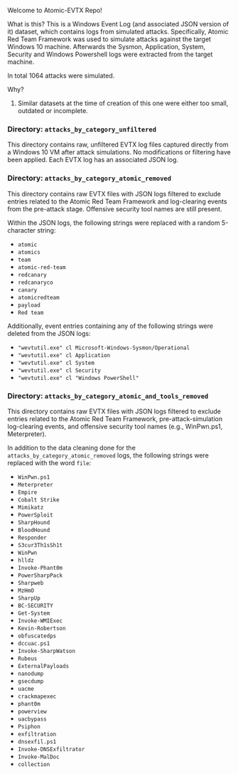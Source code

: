 Welcome to Atomic-EVTX Repo! 

What is this?
This is a Windows Event Log (and associated JSON version of it) dataset, which contains logs from simulated attacks. Specifically, Atomic Red Team Framework was used to simulate attacks against the target Windows 10 machine. Afterwards the Sysmon, Application, System, Security and Windows Powershell logs were extracted from the target machine. 

In total 1064 attacks were simulated.

Why? 
1. Similar datasets at the time of creation of this one were either too small, outdated or incomplete. 



### **Directory: `attacks_by_category_unfiltered`**  
This directory contains raw, unfiltered EVTX log files captured directly from a Windows 10 VM after attack simulations. No modifications or filtering have been applied. Each EVTX log has an associated JSON log.
### **Directory: `attacks_by_category_atomic_removed`**  
This directory contains raw EVTX files with JSON logs filtered to exclude entries related to the Atomic Red Team Framework and log-clearing events from the pre-attack stage. Offensive security tool names are still present.

Within the JSON logs, the following strings were replaced with a random 5-character string:
- `atomic`
- `atomics`
- `team`
- `atomic-red-team`
- `redcanary`
- `redcanaryco`
- `canary`
- `atomicredteam`
- `payload`
- `Red team`


Additionally, event entries containing any of the following strings were deleted from the JSON logs:
- `"wevtutil.exe" cl Microsoft-Windows-Sysmon/Operational`
- `"wevtutil.exe" cl Application`
- `"wevtutil.exe" cl System`
- `"wevtutil.exe" cl Security`
- `"wevtutil.exe" cl "Windows PowerShell"`

### **Directory: `attacks_by_category_atomic_and_tools_removed`**  
This directory contains raw EVTX files with JSON logs filtered to exclude entries related to the Atomic Red Team Framework, pre-attack-simulation log-clearing events, and offensive security tool names (e.g., WinPwn.ps1, Meterpreter).

In addition to the data cleaning done for the `attacks_by_category_atomic_removed` logs, the following strings were replaced with the word `file`:
- `WinPwn.ps1`
- `Meterpreter`
- `Empire`
- `Cobalt Strike`
- `Mimikatz`
- `PowerSploit`
- `SharpHound`
- `BloodHound`
- `Responder`
- `S3cur3Th1sSh1t`
- `WinPwn`
- `hlldz`
- `Invoke-Phant0m`
- `PowerSharpPack`
- `Sharpweb`
- `MzHmO`
- `SharpUp`
- `BC-SECURITY`
- `Get-System`
- `Invoke-WMIExec`
- `Kevin-Robertson`
- `obfuscatedps`
- `dccuac.ps1`
- `Invoke-SharpWatson`
- `Rubeus`
- `ExternalPayloads`
- `nanodump`
- `gsecdump`
- `uacme`
- `crackmapexec`
- `phant0m`
- `powerview`
- `uacbypass`
- `Psiphon`
- `exfiltration`
- `dnsexfil.ps1`
- `Invoke-DNSExfiltrator`
- `Invoke-MalDoc`
- `collection`

